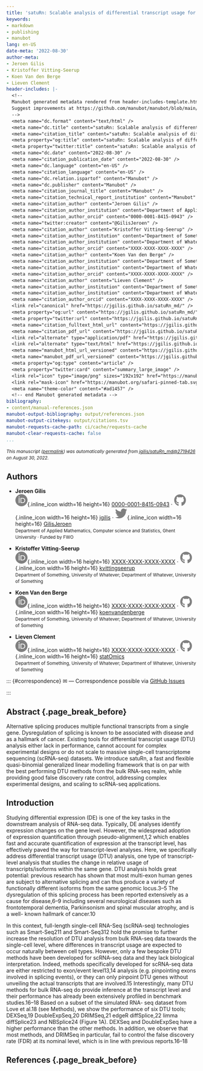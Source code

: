 ```yaml
---
title: 'satuRn: Scalable analysis of differential transcript usage for bulk and single-cell RNA-sequencing applications'
keywords:
- markdown
- publishing
- manubot
lang: en-US
date-meta: '2022-08-30'
author-meta:
- Jeroen Gilis
- Kristoffer Vitting-Seerup
- Koen Van den Berge
- Lieven Clement
header-includes: |-
  <!--
  Manubot generated metadata rendered from header-includes-template.html.
  Suggest improvements at https://github.com/manubot/manubot/blob/main/manubot/process/header-includes-template.html
  -->
  <meta name="dc.format" content="text/html" />
  <meta name="dc.title" content="satuRn: Scalable analysis of differential transcript usage for bulk and single-cell RNA-sequencing applications" />
  <meta name="citation_title" content="satuRn: Scalable analysis of differential transcript usage for bulk and single-cell RNA-sequencing applications" />
  <meta property="og:title" content="satuRn: Scalable analysis of differential transcript usage for bulk and single-cell RNA-sequencing applications" />
  <meta property="twitter:title" content="satuRn: Scalable analysis of differential transcript usage for bulk and single-cell RNA-sequencing applications" />
  <meta name="dc.date" content="2022-08-30" />
  <meta name="citation_publication_date" content="2022-08-30" />
  <meta name="dc.language" content="en-US" />
  <meta name="citation_language" content="en-US" />
  <meta name="dc.relation.ispartof" content="Manubot" />
  <meta name="dc.publisher" content="Manubot" />
  <meta name="citation_journal_title" content="Manubot" />
  <meta name="citation_technical_report_institution" content="Manubot" />
  <meta name="citation_author" content="Jeroen Gilis" />
  <meta name="citation_author_institution" content="Department of Applied Mathematics, Computer science and Statistics, Ghent University" />
  <meta name="citation_author_orcid" content="0000-0001-8415-0943" />
  <meta name="twitter:creator" content="@GilisJeroen" />
  <meta name="citation_author" content="Kristoffer Vitting-Seerup" />
  <meta name="citation_author_institution" content="Department of Something, University of Whatever" />
  <meta name="citation_author_institution" content="Department of Whatever, University of Something" />
  <meta name="citation_author_orcid" content="XXXX-XXXX-XXXX-XXXX" />
  <meta name="citation_author" content="Koen Van den Berge" />
  <meta name="citation_author_institution" content="Department of Something, University of Whatever" />
  <meta name="citation_author_institution" content="Department of Whatever, University of Something" />
  <meta name="citation_author_orcid" content="XXXX-XXXX-XXXX-XXXX" />
  <meta name="citation_author" content="Lieven Clement" />
  <meta name="citation_author_institution" content="Department of Something, University of Whatever" />
  <meta name="citation_author_institution" content="Department of Whatever, University of Something" />
  <meta name="citation_author_orcid" content="XXXX-XXXX-XXXX-XXXX" />
  <link rel="canonical" href="https://jgilis.github.io/satuRn_md/" />
  <meta property="og:url" content="https://jgilis.github.io/satuRn_md/" />
  <meta property="twitter:url" content="https://jgilis.github.io/satuRn_md/" />
  <meta name="citation_fulltext_html_url" content="https://jgilis.github.io/satuRn_md/" />
  <meta name="citation_pdf_url" content="https://jgilis.github.io/satuRn_md/manuscript.pdf" />
  <link rel="alternate" type="application/pdf" href="https://jgilis.github.io/satuRn_md/manuscript.pdf" />
  <link rel="alternate" type="text/html" href="https://jgilis.github.io/satuRn_md/v/271942615dc79ca200fd81395403a65a56d532d4/" />
  <meta name="manubot_html_url_versioned" content="https://jgilis.github.io/satuRn_md/v/271942615dc79ca200fd81395403a65a56d532d4/" />
  <meta name="manubot_pdf_url_versioned" content="https://jgilis.github.io/satuRn_md/v/271942615dc79ca200fd81395403a65a56d532d4/manuscript.pdf" />
  <meta property="og:type" content="article" />
  <meta property="twitter:card" content="summary_large_image" />
  <link rel="icon" type="image/png" sizes="192x192" href="https://manubot.org/favicon-192x192.png" />
  <link rel="mask-icon" href="https://manubot.org/safari-pinned-tab.svg" color="#ad1457" />
  <meta name="theme-color" content="#ad1457" />
  <!-- end Manubot generated metadata -->
bibliography:
- content/manual-references.json
manubot-output-bibliography: output/references.json
manubot-output-citekeys: output/citations.tsv
manubot-requests-cache-path: ci/cache/requests-cache
manubot-clear-requests-cache: false
...
```







<small><em>
This manuscript
([permalink](https://jgilis.github.io/satuRn_md/v/271942615dc79ca200fd81395403a65a56d532d4/))
was automatically generated
from [jgilis/satuRn_md@2719426](https://github.com/jgilis/satuRn_md/tree/271942615dc79ca200fd81395403a65a56d532d4)
on August 30, 2022.
</em></small>

## Authors



+ **Jeroen Gilis**
  <br>
    ![ORCID icon](images/orcid.svg){.inline_icon width=16 height=16}
    [0000-0001-8415-0943](https://orcid.org/0000-0001-8415-0943)
    · ![GitHub icon](images/github.svg){.inline_icon width=16 height=16}
    [jgilis](https://github.com/jgilis)
    · ![Twitter icon](images/twitter.svg){.inline_icon width=16 height=16}
    [GilisJeroen](https://twitter.com/GilisJeroen)<br>
  <small>
     Department of Applied Mathematics, Computer science and Statistics, Ghent University
     · Funded by FWO
  </small>

+ **Kristoffer Vitting-Seerup**
  <br>
    ![ORCID icon](images/orcid.svg){.inline_icon width=16 height=16}
    [XXXX-XXXX-XXXX-XXXX](https://orcid.org/XXXX-XXXX-XXXX-XXXX)
    · ![GitHub icon](images/github.svg){.inline_icon width=16 height=16}
    [kvittingseerup](https://github.com/kvittingseerup)<br>
  <small>
     Department of Something, University of Whatever; Department of Whatever, University of Something
  </small>

+ **Koen Van den Berge**
  <br>
    ![ORCID icon](images/orcid.svg){.inline_icon width=16 height=16}
    [XXXX-XXXX-XXXX-XXXX](https://orcid.org/XXXX-XXXX-XXXX-XXXX)
    · ![GitHub icon](images/github.svg){.inline_icon width=16 height=16}
    [koenvandenberge](https://github.com/koenvandenberge)<br>
  <small>
     Department of Something, University of Whatever; Department of Whatever, University of Something
  </small>

+ **Lieven Clement**
  <br>
    ![ORCID icon](images/orcid.svg){.inline_icon width=16 height=16}
    [XXXX-XXXX-XXXX-XXXX](https://orcid.org/XXXX-XXXX-XXXX-XXXX)
    · ![GitHub icon](images/github.svg){.inline_icon width=16 height=16}
    [statOmics](https://github.com/statOmics)<br>
  <small>
     Department of Something, University of Whatever; Department of Whatever, University of Something
  </small>


::: {#correspondence}
✉ — Correspondence possible via [GitHub Issues](https://github.com/jgilis/satuRn_md/issues)

:::


## Abstract {.page_break_before}

Alternative splicing produces multiple functional transcripts from a single gene. Dysregulation of splicing is known to be associated with disease and as a hallmark of cancer. Existing tools for differential transcript usage (DTU) analysis either lack in performance, cannot account for complex experimental designs or do not scale to massive single-cell transcriptome sequencing (scRNA-seq) datasets. We introduce satuRn, a fast and flexible quasi-binomial generalized linear modelling framework that is on par with the best performing DTU methods from the bulk RNA-seq realm, while providing good false discovery rate control, addressing complex experimental designs, and scaling to scRNA-seq applications.

## Introduction

Studying differential expression (DE) is one of the key tasks in the downstream analysis of RNA-seq data. Typically, DE analyses identify expression changes on the gene level. However, the widespread adoption of expression quantification through pseudo-alignment,1,2 which enables fast and accurate quantification of expression at the transcript level, has effectively paved the way for transcript-level analyses. Here, we specifically address differential transcript usage (DTU) analysis, one type of transcript-level analysis that studies the change in relative usage of transcripts/isoforms within the same gene. DTU analysis holds great potential: previous research has shown that most multi-exon human genes are subject to alternative splicing and can thus produce a variety of functionally different isoforms from the same genomic locus.3–5 The dysregulation of this splicing process has been reported extensively as a cause for disease,6–9 including several neurological diseases such as frontotemporal dementia, Parkinsonism and spinal muscular atrophy, and is a well- known hallmark of cancer.10

In this context, full-length single-cell RNA-Seq (scRNA-seq) technologies such as Smart-Seq211 and Smart-Seq312 hold the promise to further increase the resolution of DTU analysis from bulk RNA-seq data towards the single-cell level, where differences in transcript usage are expected to occur naturally between cell types. However, only a few bespoke DTU methods have been developed for scRNA-seq data and they lack biological interpretation. Indeed, methods specifically developed for scRNA-seq data are either restricted to exon/event level13,14 analysis (e.g. pinpointing exons involved in splicing events), or they can only pinpoint DTU genes without unveiling the actual transcripts that are involved.15 Interestingly, many DTU methods for bulk RNA-seq do provide inference at the transcript level and their performance has already been extensively profiled in benchmark studies.16–18 Based on a subset of the simulated RNA- seq dataset from Love et al.18 (see Methods), we show the performance of six DTU tools; DEXSeq,19 DoubleExpSeq,20 DRIMSeq,21 edgeR diffSplice,22 limma diffSplice23 and NBSplice24 (Figure 1A). DEXSeq and DoubleExpSeq have a higher performance than the other methods. In addition, we observe that most methods, and DRIMSeq in particular, fail to control the false discovery rate (FDR) at its nominal level, which is in line with previous reports.16–18

## References {.page_break_before}

<!-- Explicitly insert bibliography here -->
<div id="refs"></div>
